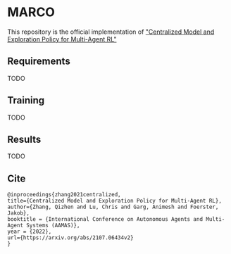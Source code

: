# MARCO
This repository is the official implementation of ["Centralized Model and Exploration Policy for Multi-Agent RL"](https://arxiv.org/abs/2107.06434v2)

## Requirements
TODO
## Training
TODO
## Results
TODO
## Cite
```
@inproceedings{zhang2021centralized,
title={Centralized Model and Exploration Policy for Multi-Agent RL},
author={Zhang, Qizhen and Lu, Chris and Garg, Animesh and Foerster, Jakob},
booktitle = {International Conference on Autonomous Agents and Multi-Agent Systems (AAMAS)},
year = {2022},
url={https://arxiv.org/abs/2107.06434v2}
}
```
